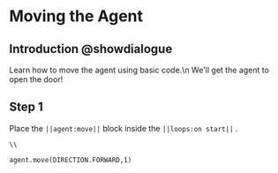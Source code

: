 # Moving the Agent

## Introduction @showdialogue

Learn how to move the agent using basic code.\n We'll get the agent to open the door!

## Step 1
Place the ``||agent:move||`` block inside the ``||loops:on start||`` .
```template
\\
```

```blocks
agent.move(DIRECTION.FORWARD,1)
```


